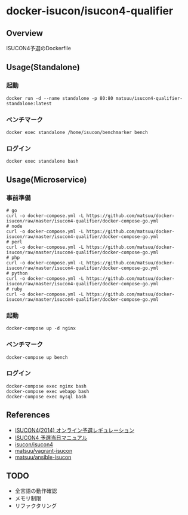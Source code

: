 # docker-isucon/isucon4-qualifier

## Overview
ISUCON4予選のDockerfile

## Usage(Standalone)

### 起動

```
docker run -d --name standalone -p 80:80 matsuu/isucon4-qualifier-standalone:latest
```

### ベンチマーク

```
docker exec standalone /home/isucon/benchmarker bench
```

### ログイン

```
docker exec standalone bash
```

## Usage(Microservice)

### 事前準備

```
# go
curl -o docker-compose.yml -L https://github.com/matsuu/docker-isucon/raw/master/isucon4-qualifier/docker-compose-go.yml
# node
curl -o docker-compose.yml -L https://github.com/matsuu/docker-isucon/raw/master/isucon4-qualifier/docker-compose-go.yml
# perl
curl -o docker-compose.yml -L https://github.com/matsuu/docker-isucon/raw/master/isucon4-qualifier/docker-compose-go.yml
# php
curl -o docker-compose.yml -L https://github.com/matsuu/docker-isucon/raw/master/isucon4-qualifier/docker-compose-go.yml
# python
curl -o docker-compose.yml -L https://github.com/matsuu/docker-isucon/raw/master/isucon4-qualifier/docker-compose-go.yml
# ruby
curl -o docker-compose.yml -L https://github.com/matsuu/docker-isucon/raw/master/isucon4-qualifier/docker-compose-go.yml
```

### 起動

```
docker-compose up -d nginx
```

### ベンチマーク

```
docker-compose up bench
```

### ログイン

```
docker-compose exec nginx bash
docker-compose exec webapp bash
docker-compose exec mysql bash
```

## References

- [ISUCON4(2014) オンライン予選レギュレーション](http://isucon.net/archives/39979344.html)
- [ISUCON4 予選当日マニュアル](https://gist.github.com/mirakui/e394ed543415852d34a6)
- [isucon/isucon4](https://github.com/isucon/isucon4)
- [matsuu/vagrant-isucon](https://github.com/matsuu/vagrant-isucon)
- [matsuu/ansible-isucon](https://github.com/matsuu/ansible-isucon)

## TODO

- 全言語の動作確認
- メモリ制限
- リファクタリング
